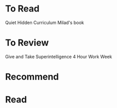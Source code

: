 # To Read
Quiet
Hidden Curriculum
Milad's book

# To Review
Give and Take
Superintelligence
4 Hour Work Week


# Recommend

# Read
